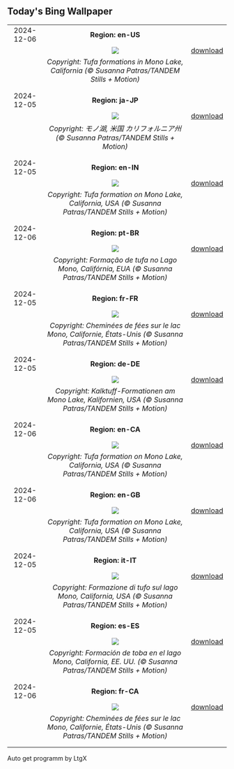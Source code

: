 ## Today's Bing Wallpaper
|      |      |      |
| :----: | :----: | :----: |
|2024-12-06|**Region: en-US**||
||![](https://www.bing.com/th?id=OHR.MonoTufa_EN-US7607210506_UHD.jpg&pid=hp&w=1152&h=648&rs=1&c=4)| [download](https://www.bing.com/th?id=OHR.MonoTufa_EN-US7607210506_UHD.jpg)|
||*Copyright: Tufa formations in Mono Lake, California (© Susanna Patras/TANDEM Stills + Motion)*
||
|||
|2024-12-05|**Region: ja-JP**||
||![](https://www.bing.com/th?id=OHR.MonoTufa_JA-JP8066767108_UHD.jpg&pid=hp&w=1152&h=648&rs=1&c=4)| [download](https://www.bing.com/th?id=OHR.MonoTufa_JA-JP8066767108_UHD.jpg)|
||*Copyright: モノ湖, 米国 カリフォルニア州 (© Susanna Patras/TANDEM Stills + Motion)*
||
|||
|2024-12-05|**Region: en-IN**||
||![](https://www.bing.com/th?id=OHR.MonoTufa_EN-IN2578939152_UHD.jpg&pid=hp&w=1152&h=648&rs=1&c=4)| [download](https://www.bing.com/th?id=OHR.MonoTufa_EN-IN2578939152_UHD.jpg)|
||*Copyright: Tufa formation on Mono Lake, California, USA (© Susanna Patras/TANDEM Stills + Motion)*
||
|||
|2024-12-06|**Region: pt-BR**||
||![](https://www.bing.com/th?id=OHR.MonoTufa_PT-BR8311694912_UHD.jpg&pid=hp&w=1152&h=648&rs=1&c=4)| [download](https://www.bing.com/th?id=OHR.MonoTufa_PT-BR8311694912_UHD.jpg)|
||*Copyright: Formação de tufa no Lago Mono, Califórnia, EUA (© Susanna Patras/TANDEM Stills + Motion)*
||
|||
|2024-12-05|**Region: fr-FR**||
||![](https://www.bing.com/th?id=OHR.MonoTufa_FR-FR7760480527_UHD.jpg&pid=hp&w=1152&h=648&rs=1&c=4)| [download](https://www.bing.com/th?id=OHR.MonoTufa_FR-FR7760480527_UHD.jpg)|
||*Copyright: Cheminées de fées sur le lac Mono, Californie, États-Unis (© Susanna Patras/TANDEM Stills + Motion)*
||
|||
|2024-12-05|**Region: de-DE**||
||![](https://www.bing.com/th?id=OHR.MonoTufa_DE-DE3076493863_UHD.jpg&pid=hp&w=1152&h=648&rs=1&c=4)| [download](https://www.bing.com/th?id=OHR.MonoTufa_DE-DE3076493863_UHD.jpg)|
||*Copyright: Kalktuff-Formationen am Mono Lake, Kalifornien, USA (© Susanna Patras/TANDEM Stills + Motion)*
||
|||
|2024-12-06|**Region: en-CA**||
||![](https://www.bing.com/th?id=OHR.MonoTufa_EN-CA0552920922_UHD.jpg&pid=hp&w=1152&h=648&rs=1&c=4)| [download](https://www.bing.com/th?id=OHR.MonoTufa_EN-CA0552920922_UHD.jpg)|
||*Copyright: Tufa formation on Mono Lake, California, USA (© Susanna Patras/TANDEM Stills + Motion)*
||
|||
|2024-12-06|**Region: en-GB**||
||![](https://www.bing.com/th?id=OHR.MonoTufa_EN-GB2751110672_UHD.jpg&pid=hp&w=1152&h=648&rs=1&c=4)| [download](https://www.bing.com/th?id=OHR.MonoTufa_EN-GB2751110672_UHD.jpg)|
||*Copyright: Tufa formation on Mono Lake, California, USA (© Susanna Patras/TANDEM Stills + Motion)*
||
|||
|2024-12-05|**Region: it-IT**||
||![](https://www.bing.com/th?id=OHR.MonoTufa_IT-IT7280531919_UHD.jpg&pid=hp&w=1152&h=648&rs=1&c=4)| [download](https://www.bing.com/th?id=OHR.MonoTufa_IT-IT7280531919_UHD.jpg)|
||*Copyright: Formazione di tufo sul lago Mono, California, USA (© Susanna Patras/TANDEM Stills + Motion)*
||
|||
|2024-12-05|**Region: es-ES**||
||![](https://www.bing.com/th?id=OHR.MonoTufa_ES-ES5680037517_UHD.jpg&pid=hp&w=1152&h=648&rs=1&c=4)| [download](https://www.bing.com/th?id=OHR.MonoTufa_ES-ES5680037517_UHD.jpg)|
||*Copyright: Formación de toba en el lago Mono, California, EE. UU. (© Susanna Patras/TANDEM Stills + Motion)*
||
|||
|2024-12-06|**Region: fr-CA**||
||![](https://www.bing.com/th?id=OHR.MonoTufa_FR-CA2264462783_UHD.jpg&pid=hp&w=1152&h=648&rs=1&c=4)| [download](https://www.bing.com/th?id=OHR.MonoTufa_FR-CA2264462783_UHD.jpg)|
||*Copyright: Cheminées de fées sur le lac Mono, Californie, États-Unis (© Susanna Patras/TANDEM Stills + Motion)*
||
|||

Auto get programm by LtgX
